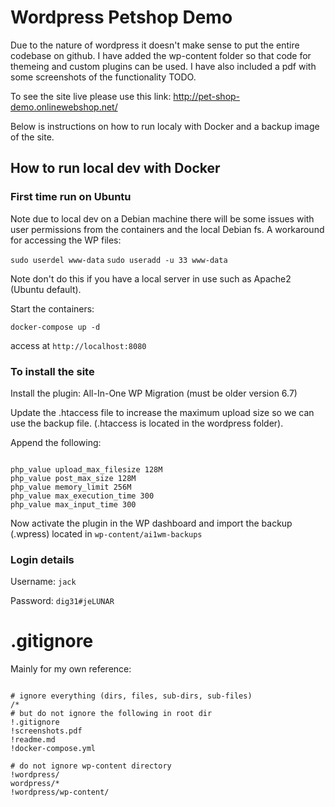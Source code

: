 # Wordpress Petshop Demo

Due to the nature of wordpress it doesn't make sense to put the entire codebase on github.
I have added the wp-content folder so that code for themeing and custom plugins can be used. I have also included a pdf with some screenshots of the functionality TODO.

To see the site live please use this link: http://pet-shop-demo.onlinewebshop.net/ 

Below is instructions on how to run localy with Docker and a backup image of the site.

## How to run local dev with Docker

### First time run on Ubuntu

Note due to local dev on a Debian machine there will be some issues with user permissions from the containers and the local Debian fs. A workaround for accessing the WP files:

`sudo userdel www-data`
`sudo useradd -u 33 www-data`

Note don't do this if you have a local server in use such as Apache2 (Ubuntu default).

Start the containers:

`docker-compose up -d`

access at `http://localhost:8080`

### To install the site

Install the plugin: All-In-One WP Migration (must be older version 6.7)

Update the .htaccess file to increase the maximum upload size so we can use the backup file. (.htaccess is located in the wordpress folder).

Append the following:
```

php_value upload_max_filesize 128M
php_value post_max_size 128M
php_value memory_limit 256M
php_value max_execution_time 300
php_value max_input_time 300

```

Now activate the plugin in the WP dashboard and import the backup (.wpress) located in `wp-content/ai1wm-backups`

### Login details

Username: `jack`

Password: `dig31#jeLUNAR`

# .gitignore 

Mainly for my own reference:

```

# ignore everything (dirs, files, sub-dirs, sub-files) 
/*
# but do not ignore the following in root dir
!.gitignore
!screenshots.pdf
!readme.md
!docker-compose.yml

# do not ignore wp-content directory
!wordpress/
wordpress/*
!wordpress/wp-content/

```
